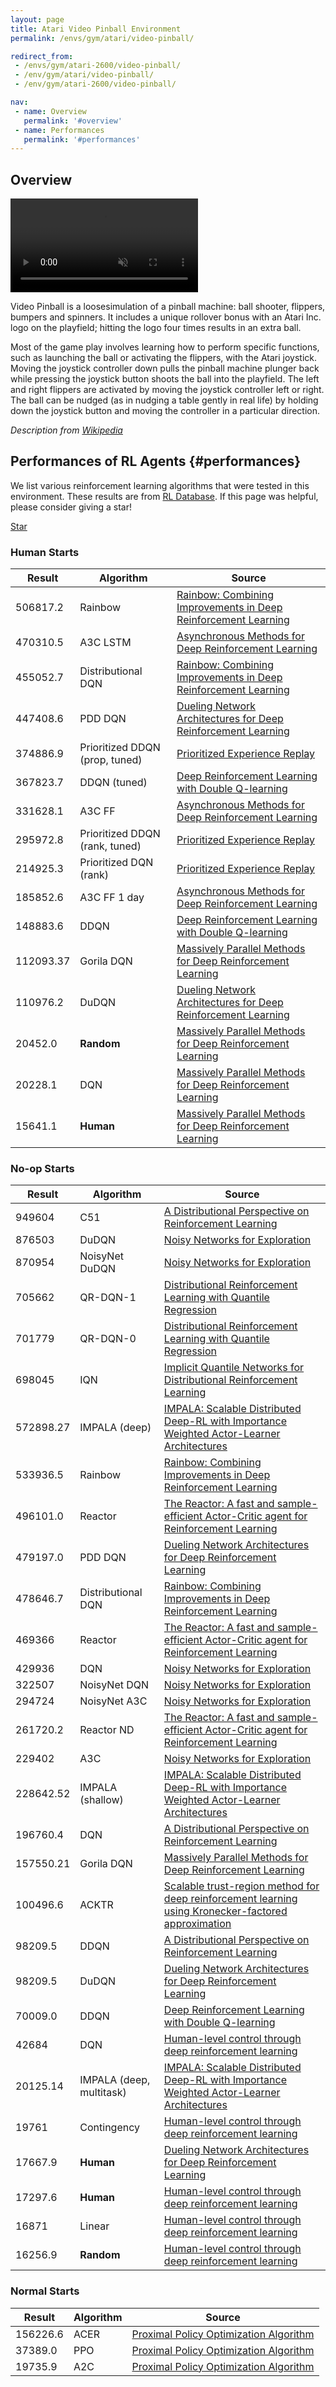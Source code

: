 ```yaml
---
layout: page
title: Atari Video Pinball Environment
permalink: /envs/gym/atari/video-pinball/

redirect_from:
 - /envs/gym/atari-2600/video-pinball/
 - /env/gym/atari/video-pinball/
 - /env/gym/atari-2600/video-pinball/

nav:
 - name: Overview
   permalink: '#overview'
 - name: Performances
   permalink: '#performances'
---
```



## Overview

<video autoplay muted loop controls>
  <source src="{{ 'assets/_pages/envs/gym/atari/video-pinball.mp4' | absolute_url }}" type="video/mp4">
</video>

Video Pinball is a loosesimulation of a pinball machine: ball shooter, flippers, bumpers and spinners. It includes a unique rollover bonus with an Atari Inc. logo on the playfield; hitting the logo four times results in an extra ball.

Most of the game play involves learning how to perform specific functions, such as launching the ball or activating the flippers, with the Atari joystick. Moving the joystick controller down pulls the pinball machine plunger back while pressing the joystick button shoots the ball into the playfield. The left and right flippers are activated by moving the joystick controller left or right. The ball can be nudged (as in nudging a table gently in real life) by holding down the joystick button and moving the controller in a particular direction.


*Description from [Wikipedia](https://en.wikipedia.org/wiki/Video_Pinball_(1980_video_game))*


## Performances of RL Agents {#performances}

We list various reinforcement learning algorithms that were tested in this environment. These results are from [RL Database](https://github.com/seungjaeryanlee/rldb). If this page was helpful, please consider giving a star!

<!-- Place this tag where you want the button to render. -->
<a class="github-button" href="https://github.com/seungjaeryanlee/rldb" data-icon="octicon-star" data-size="large" data-show-count="true" aria-label="Star seungjaeryanlee/rldb on GitHub">Star</a>
<!-- Place this tag in your head or just before your close body tag. -->
<script async defer src="https://buttons.github.io/buttons.js"></script>

### Human Starts

| Result | Algorithm | Source |
|--------|-----------|--------|
| 506817.2 | Rainbow | [Rainbow: Combining Improvements in Deep Reinforcement Learning](https://arxiv.org/abs/1710.02298) |
| 470310.5 | A3C LSTM | [Asynchronous Methods for Deep Reinforcement Learning](https://arxiv.org/abs/1602.01783) |
| 455052.7 | Distributional DQN | [Rainbow: Combining Improvements in Deep Reinforcement Learning](https://arxiv.org/abs/1710.02298) |
| 447408.6 | PDD DQN | [Dueling Network Architectures for Deep Reinforcement Learning](https://arxiv.org/abs/1511.06581) |
| 374886.9 | Prioritized DDQN (prop, tuned) | [Prioritized Experience Replay](https://arxiv.org/abs/1511.05952) |
| 367823.7 | DDQN (tuned) | [Deep Reinforcement Learning with Double Q-learning](https://arxiv.org/abs/1509.06461) |
| 331628.1 | A3C FF | [Asynchronous Methods for Deep Reinforcement Learning](https://arxiv.org/abs/1602.01783) |
| 295972.8 | Prioritized DDQN (rank, tuned) | [Prioritized Experience Replay](https://arxiv.org/abs/1511.05952) |
| 214925.3 | Prioritized DQN (rank) | [Prioritized Experience Replay](https://arxiv.org/abs/1511.05952) |
| 185852.6 | A3C FF 1 day | [Asynchronous Methods for Deep Reinforcement Learning](https://arxiv.org/abs/1602.01783) |
| 148883.6 | DDQN | [Deep Reinforcement Learning with Double Q-learning](https://arxiv.org/abs/1509.06461) |
| 112093.37 | Gorila DQN | [Massively Parallel Methods for Deep Reinforcement Learning](https://arxiv.org/abs/1507.04296) |
| 110976.2 | DuDQN | [Dueling Network Architectures for Deep Reinforcement Learning](https://arxiv.org/abs/1511.06581) |
| 20452.0 | **Random** | [Massively Parallel Methods for Deep Reinforcement Learning](https://arxiv.org/abs/1507.04296) |
| 20228.1 | DQN | [Massively Parallel Methods for Deep Reinforcement Learning](https://arxiv.org/abs/1507.04296) |
| 15641.1 | **Human** | [Massively Parallel Methods for Deep Reinforcement Learning](https://arxiv.org/abs/1507.04296) |


### No-op Starts

| Result | Algorithm | Source |
|--------|-----------|--------|
| 949604 | C51 | [A Distributional Perspective on Reinforcement Learning](https://arxiv.org/abs/1707.06887) |
| 876503 | DuDQN | [Noisy Networks for Exploration](https://arxiv.org/abs/1706.10295) |
| 870954 | NoisyNet DuDQN | [Noisy Networks for Exploration](https://arxiv.org/abs/1706.10295) |
| 705662 | QR-DQN-1 | [Distributional Reinforcement Learning with Quantile Regression](https://arxiv.org/abs/1710.10044) |
| 701779 | QR-DQN-0 | [Distributional Reinforcement Learning with Quantile Regression](https://arxiv.org/abs/1710.10044) |
| 698045 | IQN | [Implicit Quantile Networks for Distributional Reinforcement Learning](https://arxiv.org/abs/1806.06923) |
| 572898.27 | IMPALA (deep) | [IMPALA: Scalable Distributed Deep-RL with Importance Weighted Actor-Learner Architectures](https://arxiv.org/abs/1802.01561) |
| 533936.5 | Rainbow | [Rainbow: Combining Improvements in Deep Reinforcement Learning](https://arxiv.org/abs/1710.02298) |
| 496101.0 | Reactor | [The Reactor: A fast and sample-efficient Actor-Critic agent for Reinforcement Learning](https://arxiv.org/abs/1704.04651) |
| 479197.0 | PDD DQN | [Dueling Network Architectures for Deep Reinforcement Learning](https://arxiv.org/abs/1511.06581) |
| 478646.7 | Distributional DQN | [Rainbow: Combining Improvements in Deep Reinforcement Learning](https://arxiv.org/abs/1710.02298) |
| 469366 | Reactor | [The Reactor: A fast and sample-efficient Actor-Critic agent for Reinforcement Learning](https://arxiv.org/abs/1704.04651) |
| 429936 | DQN | [Noisy Networks for Exploration](https://arxiv.org/abs/1706.10295) |
| 322507 | NoisyNet DQN | [Noisy Networks for Exploration](https://arxiv.org/abs/1706.10295) |
| 294724 | NoisyNet A3C | [Noisy Networks for Exploration](https://arxiv.org/abs/1706.10295) |
| 261720.2 | Reactor ND | [The Reactor: A fast and sample-efficient Actor-Critic agent for Reinforcement Learning](https://arxiv.org/abs/1704.04651) |
| 229402 | A3C | [Noisy Networks for Exploration](https://arxiv.org/abs/1706.10295) |
| 228642.52 | IMPALA (shallow) | [IMPALA: Scalable Distributed Deep-RL with Importance Weighted Actor-Learner Architectures](https://arxiv.org/abs/1802.01561) |
| 196760.4 | DQN | [A Distributional Perspective on Reinforcement Learning](https://arxiv.org/abs/1707.06887) |
| 157550.21 | Gorila DQN | [Massively Parallel Methods for Deep Reinforcement Learning](https://arxiv.org/abs/1507.04296) |
| 100496.6 | ACKTR | [Scalable trust-region method for deep reinforcement learning using Kronecker-factored approximation](https://arxiv.org/abs/1708.05144) |
| 98209.5 | DDQN | [A Distributional Perspective on Reinforcement Learning](https://arxiv.org/abs/1707.06887) |
| 98209.5 | DuDQN | [Dueling Network Architectures for Deep Reinforcement Learning](https://arxiv.org/abs/1511.06581) |
| 70009.0 | DDQN | [Deep Reinforcement Learning with Double Q-learning](https://arxiv.org/abs/1509.06461) |
| 42684 | DQN | [Human-level control through deep reinforcement learning](https://storage.googleapis.com/deepmind-media/dqn/DQNNaturePaper.pdf) |
| 20125.14 | IMPALA (deep, multitask) | [IMPALA: Scalable Distributed Deep-RL with Importance Weighted Actor-Learner Architectures](https://arxiv.org/abs/1802.01561) |
| 19761 | Contingency | [Human-level control through deep reinforcement learning](https://storage.googleapis.com/deepmind-media/dqn/DQNNaturePaper.pdf) |
| 17667.9 | **Human** | [Dueling Network Architectures for Deep Reinforcement Learning](https://arxiv.org/abs/1511.06581) |
| 17297.6 | **Human** | [Human-level control through deep reinforcement learning](https://storage.googleapis.com/deepmind-media/dqn/DQNNaturePaper.pdf) |
| 16871 | Linear | [Human-level control through deep reinforcement learning](https://storage.googleapis.com/deepmind-media/dqn/DQNNaturePaper.pdf) |
| 16256.9 | **Random** | [Human-level control through deep reinforcement learning](https://storage.googleapis.com/deepmind-media/dqn/DQNNaturePaper.pdf) |


### Normal Starts

| Result | Algorithm | Source |
|--------|-----------|--------|
| 156226.6 | ACER | [Proximal Policy Optimization Algorithm](https://arxiv.org/abs/1707.06347) |
| 37389.0 | PPO | [Proximal Policy Optimization Algorithm](https://arxiv.org/abs/1707.06347) |
| 19735.9 | A2C | [Proximal Policy Optimization Algorithm](https://arxiv.org/abs/1707.06347) |

